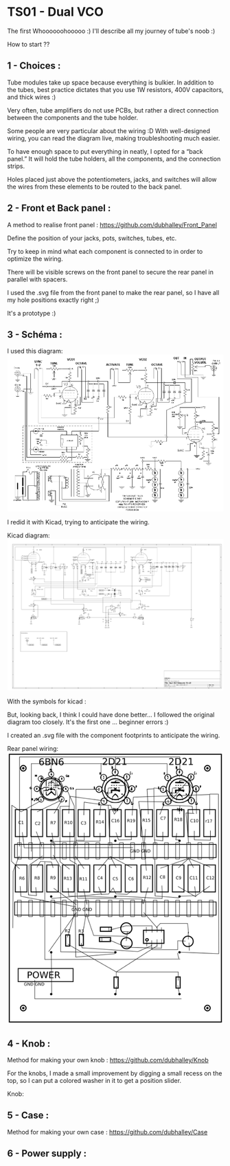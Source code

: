# TS01 - Dual VCO

The first Whoooooohooooo :)
I'll describe all my journey of tube's noob :)

How to start ??

## 1 - Choices : 

Tube modules take up space because everything is bulkier. In addition to the tubes, best practice dictates that you use 1W resistors, 400V capacitors, and thick wires :)

Very often, tube amplifiers do not use PCBs, but rather a direct connection between the components and the tube holder.

Some people are very particular about the wiring :D
With well-designed wiring, you can read the diagram live, making troubleshooting much easier.


To have enough space to put everything in neatly, I opted for a “back panel.”
It will hold the tube holders, all the components, and the connection strips.

Holes placed just above the potentiometers, jacks, and switches will allow the wires from these elements to be routed to the back panel.

## 2 - Front et Back panel : 

A method to realise front panel : https://github.com/dubhalley/Front_Panel

Define the position of your jacks, pots, switches, tubes, etc.

Try to keep in mind what each component is connected to in order to optimize the wiring.

There will be visible screws on the front panel to secure the rear panel in parallel with spacers.

I used the .svg file from the front panel to make the rear panel, so I have all my hole positions exactly right ;) 

It's a prototype :)

## 3 - Schéma : 

I used this diagram: <img src='Pictures/Cgs_ts23schematic.gif' width='800px'/>


I redid it with Kicad, trying to anticipate the wiring.

Kicad diagram: <img src='Pictures/Kicad_VCO_Dual.png' width='800px'/>

With the symbols for kicad :


But, looking back, I think I could have done better...
I followed the original diagram too closely.
It's the first one ... beginner errors :)


I created an .svg file with the component footprints to anticipate the wiring.

Rear panel wiring: 
<img src='Pictures/FR VCO Dual 3U Wiring V2.png' width='800px'/>


## 4 - Knob : 

Method for making your own knob : https://github.com/dubhalley/Knob


For the knobs, I made a small improvement by digging a small recess on the top, so I can put a colored washer in it to get a position slider.

Knob:

## 5 - Case : 

Method for making your own case : https://github.com/dubhalley/Case


## 6 - Power supply : 



